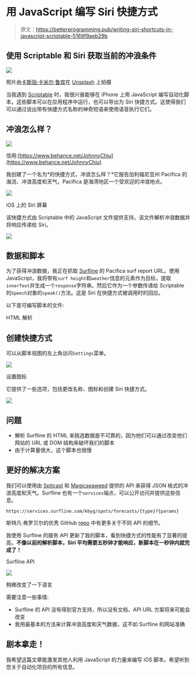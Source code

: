 # 用 JavaScript 编写 Siri 快捷方式

> 原文：<https://betterprogramming.pub/writing-siri-shortcuts-in-javascript-scriptable-5169f9aeb29b>

## 使用 Scriptable 和 Siri 获取当前的冲浪条件

![](img/c1454dd135473e20815fe3388bba5a3e.png)

照片由[卡斯珀·卡米尔·鲁宾](https://unsplash.com/@casparrubin)在 [Unsplash](https://unsplash.com) 上拍摄

当我遇到 [Scriptable](https://scriptable.app) 时，我很兴奋能够在 iPhone 上用 JavaScript 编写自动化脚本。这些脚本可以在应用程序中运行，也可以导出为 Siri 快捷方式。这使得我们可以通过说出带有快捷方式名称的神奇短语来使用语音执行它们。

## 冲浪怎么样？

![](img/9b4dca12e22325269ee5fc537fd6e893.png)

信用:[https://www.behance.net/JohnnyChiu](https://www.behance.net/JohnnyChiu)

我创建了一个名为*的快捷方式，冲浪怎么样？*它报告加利福尼亚州 Pacifica 的海流、冲浪高度和天气，Pacifica 是海湾地区一个受欢迎的冲浪地点。

![](img/04d11b79f07684c82036d189990296de.png)

iOS 上的 Siri 屏幕

该快捷方式由 Scriptable 中的 JavaScript 文件提供支持，该文件解析冲浪数据并将响应传递给 Siri。

![](img/81a4a71377bac4d8dd1fd8294070817a.png)

## 数据和脚本

为了获得冲浪数据，我正在抓取 [Surfline](https://www.surfline.com) 的 Pacifica surf report URL。使用 JavaScript，我将带有`surf height`和`weather`信息的元素作为目标，提取`innerText`并生成一个`response`字符串。然后它作为一个参数传递给 Scriptable 的`Speech`对象的`speak()`方法。这是 Siri 在快捷方式被调用时的回应。

以下是可编写脚本的文件:

HTML 解析

## 创建快捷方式

可以从脚本视图的左上角访问`Settings`菜单。

![](img/a74c2865f4100c5f00d13d6babb85e6f.png)

设置图标

它提供了一些选项，包括更改名称、图标和创建 Siri 快捷方式。

![](img/967ef86bea952d68c43b63d01f9131d4.png)

## 问题

*   解析 Surfline 的 HTML 来挑选数据是不可靠的，因为他们可以通过改变他们网站的 URL 或 DOM 结构来破坏我们的脚本
*   由于计算量很大，这个脚本也很慢

## 更好的解决方案

我们可以使用由 [Spitcast](http://www.spitcast.com/api/docs/) 和 [Magicseaweed](https://magicseaweed.com/developer/api) 提供的 API 来获得 JSON 格式的冲浪高度和天气。Surfline 也有一个`services`端点，可以公开访问并提供这些信息。

```
https://services.surfline.com/kbyg/spots/forecasts/{type}?{params}
```

斯特凡·弗罗贝尔的优秀 GitHub [repo](https://github.com/swrobel/meta-surf-forecast) 中有更多关于不同 API 的细节。

我使用 Surfline 的服务 API 更新了我的脚本，看到快捷方式的性能有了显著的提高。**不像以前的解析脚本，Siri 平均需要五秒钟才能响应，新脚本在一秒钟内就完成了！**

Surfline API

![](img/7a09189bbe5e7c54ceda15de922b47df.png)

稍微改变了一下语言

需要注意一些事情:

*   Surfline 的 API 没有得到官方支持，所以没有文档，API URL 方案将来可能会改变
*   我用最基本的方法来计算冲浪高度和天气数据，这不如 Surfline 的网站准确

## 剧本拿走！

我希望这篇文章能激发其他人利用 JavaScript 的力量来编写 iOS 脚本。希望听到您关于自动化项目的所有信息。